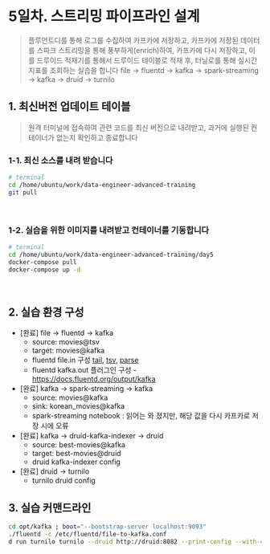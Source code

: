 # 5일차. 스트리밍 파이프라인 설계

> 플루언트디를 통해 로그를 수집하여 카프카에 저장하고, 카프카에 저장된 데이터를 스파크 스트리밍을 통해 풍부하게(enrich)하여, 카프카에 다시 저장하고, 이를 드루이드 적재기를 통해서 드루이드 테이블로 적재 후, 터닐로를 통해 실시간 지표를 조회하는 실습을 합니다
> file -> fluentd -> kafka -> spark-streaming -> kafka -> druid -> turnilo


## 1. 최신버전 업데이트 테이블

> 원격 터미널에 접속하여 관련 코드를 최신 버전으로 내려받고, 과거에 실행된 컨테이너가 없는지 확인하고 종료합니다

### 1-1. 최신 소스를 내려 받습니다
```bash
# terminal
cd /home/ubuntu/work/data-engineer-advanced-training
git pull
```
<br>

### 1-2. 실습을 위한 이미지를 내려받고 컨테이너를 기동합니다
```bash
# terminal
cd /home/ubuntu/work/data-engineer-advanced-training/day5
docker-compose pull
docker-compose up -d
```
<br>


## 2. 실습 환경 구성
* [완료] file -> fluentd -> kafka
  - source: movies@tsv
  - target: movies@kafka
  - fluentd file.in 구성 [tail](https://docs.fluentd.org/input/tail), [tsv](https://docs.fluentd.org/parser/tsv), [parse](https://docs.fluentd.org/configuration/parse-section)
  - fluentd kafka.out 플러그인 구성 - https://docs.fluentd.org/output/kafka
* [완료] kafka -> spark-streaming -> kafka
  - source: movies@kafka
  - sink: korean\_movies@kafka
  - spark-streaming notebook : 읽어는 와 졌지만, 해당 값을 다시 카프카로 저장 시에 오류
* [완료] kafka -> druid-kafka-indexer -> druid
  - source: best-movies@kafka
  - target: best-movies@druid
  - druid kafka-indexer config
* [완료] druid -> turnilo
  - turnilo druid config


## 3. 실습 커맨드라인
```bash
cd opt/kafka ; boot="--bootstrap-server localhost:9093"
./fluentd -c /etc/fluentd/file-to-kafka.conf
d run turnilo turnilo --druid http://druid:8082 --print-config --with-comments
```

